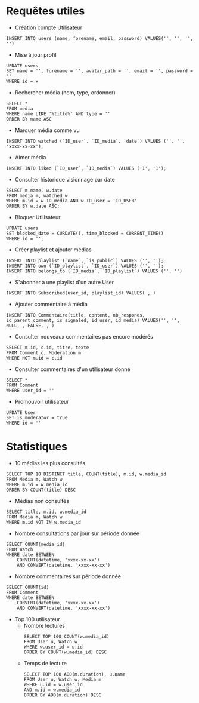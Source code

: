 # Requêtes utiles
- Création compte Utilisateur
```
INSERT INTO users (name, forename, email, password) VALUES('', '', '', '')
```

- Mise à jour profil
```
UPDATE users
SET name = '', forename = '', avatar_path = '', email = '', password = ''
WHERE id = x
```

- Rechercher média (nom, type, ordonner)
```
SELECT *
FROM media
WHERE name LIKE '%title%' AND type = ''
ORDER BY name ASC
```

- Marquer média comme vu
```
INSERT INTO watched (`ID_user`, `ID_media`, `date`) VALUES ('', '', 'xxxx-xx-xx');
```

- Aimer média
```
INSERT INTO liked (`ID_user`, `ID_media`) VALUES ('1', '1');
```

- Consulter historique visionnage par date
```
SELECT m.name, w.date
FROM media m, watched w 
WHERE m.id = w.ID_media AND w.ID_user = 'ID_USER'
ORDER BY w.date ASC; 
```

- Bloquer Utilisateur
```
UPDATE users 
SET blocked_date = CURDATE(), time_blocked = CURRENT_TIME() 
WHERE id = ''; 
```

- Créer playlist et ajouter médias
```
INSERT INTO playlist (`name`, `is_public`) VALUES ('', '');
INSERT INTO own (`ID_playlist`, `ID_user`) VALUES ('', '');
INSERT INTO belongs_to (`ID_media`, `ID_playlist`) VALUES ('', '')
```


















- S'abonner à une playlist d'un autre User
```
INSERT INTO Subscribed(user_id, playlist_id) VALUES( , )
```

- Ajouter commentaire à média
```
INSERT INTO Commentaire(title, content, nb_respones, id_parent_comment, is_signaled, id_user, id_media) VALUES('', '', NULL, , FALSE, , )
```

- Consulter nouveaux commentaires pas encore modérés
```
SELECT m.id, c.id, titre, texte
FROM Comment c, Moderation m
WHERE NOT m.id = c.id
```

- Consulter commentaires d'un utilisateur donné
```
SELECT *
FROM Comment
WHERE user_id = ''
```

- Promouvoir utilisateur
```
UPDATE User
SET is_moderator = true
WHERE id = ''
```

# Statistiques

- 10 médias les plus consultés
```
SELECT TOP 10 DISTINCT title, COUNT(title), m.id, w.media_id
FROM Media m, Watch w
WHERE m.id = w.media_id
ORDER BY COUNT(title) DESC
```

- Médias non consultés
```
SELECT title, m.id, w.media_id
FROM Media m, Watch w
WHERE m.id NOT IN w.media_id
```

- Nombre consultations par jour sur période donnée
```
SELECT COUNT(media_id)
FROM Watch
WHERE date BETWEEN
    CONVERT(datetime, 'xxxx-xx-xx')
    AND CONVERT(datetime, 'xxxx-xx-xx')
```

- Nombre commentaires sur période donnée
```
SELECT COUNT(id)
FROM Comment
WHERE date BETWEEN
    CONVERT(datetime, 'xxxx-xx-xx')
    AND CONVERT(datetime, 'xxxx-xx-xx')
```

- Top 100 utilisateur
    - Nombre lectures
        ```
        SELECT TOP 100 COUNT(w.media_id)
        FROM User u, Watch w
        WHERE w.user_id = u.id
        ORDER BY COUNT(w.media_id) DESC
        ```
    - Temps de lecture
        ```
        SELECT TOP 100 ADD(m.duration), u.name
        FROM User u, Watch w, Media m
        WHERE u.id = w.user_id
        AND m.id = w.media_id
        ORDER BY ADD(m.duration) DESC
        ```